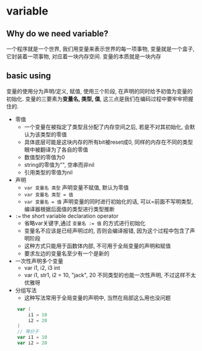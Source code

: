 variable
===

## Why do we need variable?
一个程序就是一个世界, 我们用变量来表示世界的每一项事物, 变量就是一个盒子, 它封装着一项事物, 对应着一块内存空间.
变量的本质就是一块内存

## basic using
变量的使用分为声明/定义, 赋值, 使用三个阶段, 在声明的同时给予初值为变量的初始化. 变量的三要素为**变量名, 类型, 值**, 这三点是我们在编码过程中要牢牢把握住的. 
- 零值
    - 一个变量在被指定了类型且分配了内存空间之后, 若是不对其初始化, 会默认为该类型的零值
    - 具体底层可能是这块内存的所有bit被reset成0, 同样的内存在不同的类型眼中被翻译为了各自的零值
    - 数值型的零值为0
    - string的零值为"", 空串而非nil
    - 引用类型的零值为nil
- 声明
    - `var 变量名 类型` 声明变量不赋值, 默认为零值
    - `var 变量名 类型 = 值`
    - `var 变量名 = 值` 声明变量的同时进行初始化的话, 可以=前面不写明类型, 编译器根据后面值的类型进行类型推断
- `:=` the short variable declaration operator
    - 省略var关键字,通过 `变量名 := 值` 的方式进行初始化
    - 变量名不应该是已经声明过的, 否则会编译报错, 因为这个过程中包含了声明阶段
    - 这种方式只能用于函数体内部, 不可用于全局变量的声明和赋值
    - 要求左边的变量名至少有一个是新的
- 一次性声明多个变量
    - var i1, i2, i3 int
    - var i1, str1, i2 = 10, "jack", 20 不同类型的也能一次性声明, 不过这样不太优雅呀
- 分组写法
    - 这种写法常用于全局变量的声明中, 当然在局部这么用也没问题
```go
    var (
        i1 = 10
        i2 = 20
    )
    // 等价于
    var i1 = 10
    var i2 = 20
```
